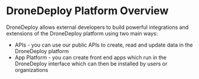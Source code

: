 # DroneDeploy Platform Overview

DroneDeploy allows external developers to build powerful integrations and extensions of the DroneDeploy platform using two main ways:

* APIs - you can use our public APIs to create, read and update data in the DroneDeploy platform
* App Platform - you can create front end apps which run in the DroneDeploy interface which can then be installed by users or organizations



